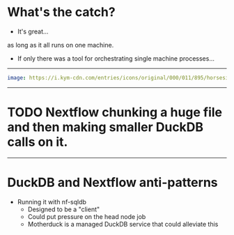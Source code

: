 # What's the catch?

<v-clicks>

- It's great...
<div v-click>as long as it all runs on one machine.</div>

- If only there was a tool for orchestrating single machine processes...

</v-clicks>

---

```yml
image: https://i.kym-cdn.com/entries/icons/original/000/011/895/horsesizedduck.jpg
```

---

# TODO Nextflow chunking a huge file and then making smaller DuckDB calls on it.

---

# DuckDB and Nextflow anti-patterns

- Running it with nf-sqldb
  - Designed to be a "client"
  - Could put pressure on the head node job
  - Motherduck is a managed DuckDB service that could alleviate this
